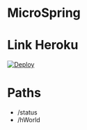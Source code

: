 # MicroSpring

# Link Heroku

[![Deploy](https://www.herokucdn.com/deploy/button.svg)](https://infinite-fortress-09447.herokuapp.com//)

# Paths

+ /status
+ /hWorld
